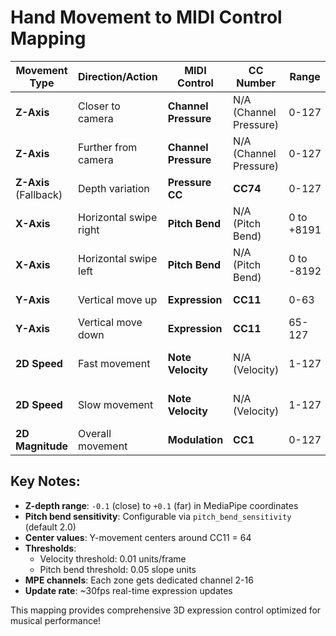 # Hand Movement to MIDI Control Mapping

| **Movement Type** | **Direction/Action** | **MIDI Control** | **CC Number** | **Range** | **Description** |
|-------------------|---------------------|------------------|---------------|-----------|-----------------|
| **Z-Axis** | Closer to camera | **Channel Pressure** | N/A (Channel Pressure) | 0-127 | Higher pressure values |
| **Z-Axis** | Further from camera | **Channel Pressure** | N/A (Channel Pressure) | 0-127 | Lower pressure values |
| **Z-Axis** (Fallback) | Depth variation | **Pressure CC** | **CC74** | 0-127 | When MPE disabled |
| **X-Axis** | Horizontal swipe right | **Pitch Bend** | N/A (Pitch Bend) | 0 to +8191 | Positive pitch bend |
| **X-Axis** | Horizontal swipe left | **Pitch Bend** | N/A (Pitch Bend) | 0 to -8192 | Negative pitch bend |
| **Y-Axis** | Vertical move up | **Expression** | **CC11** | 0-63 | Lower CC values |
| **Y-Axis** | Vertical move down | **Expression** | **CC11** | 65-127 | Higher CC values |
| **2D Speed** | Fast movement | **Note Velocity** | N/A (Velocity) | 1-127 | Higher velocity on note-on |
| **2D Speed** | Slow movement | **Note Velocity** | N/A (Velocity) | 1-127 | Lower velocity (min 64) |
| **2D Magnitude** | Overall movement | **Modulation** | **CC1** | 0-127 | Movement intensity |

## **Key Notes:**

- **Z-depth range**: `-0.1` (close) to `+0.1` (far) in MediaPipe coordinates
- **Pitch bend sensitivity**: Configurable via `pitch_bend_sensitivity` (default 2.0)
- **Center values**: Y-movement centers around CC11 = 64
- **Thresholds**: 
  - Velocity threshold: 0.01 units/frame
  - Pitch bend threshold: 0.05 slope units
- **MPE channels**: Each zone gets dedicated channel 2-16
- **Update rate**: ~30fps real-time expression updates

This mapping provides comprehensive 3D expression control optimized for musical performance!